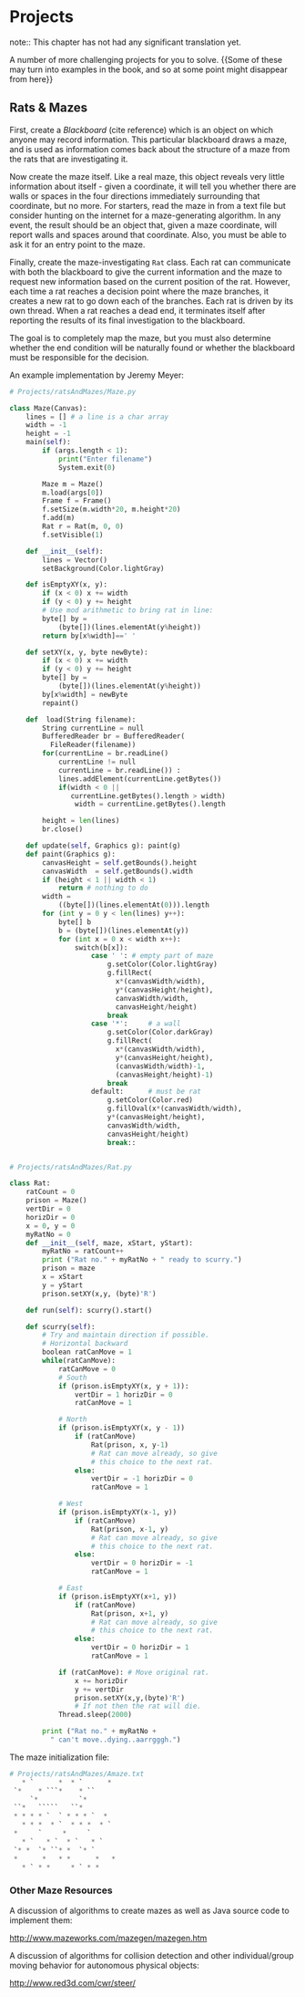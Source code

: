 Projects
========

note:: This chapter has not had any significant translation yet.

A number of more challenging projects for you to solve. {{Some of
these may turn into examples in the book, and so at some point might
disappear from here}}

Rats & Mazes
------------

First, create a *Blackboard* (cite reference) which is an object on
which anyone may record information. This particular blackboard draws a
maze, and is used as information comes back about the structure of a
maze from the rats that are investigating it.

Now create the maze itself. Like a real maze, this object reveals very
little information about itself - given a coordinate, it will tell you
whether there are walls or spaces in the four directions immediately
surrounding that coordinate, but no more. For starters, read the maze in
from a text file but consider hunting on the internet for a
maze-generating algorithm. In any event, the result should be an object
that, given a maze coordinate, will report walls and spaces around that
coordinate. Also, you must be able to ask it for an entry point to the
maze.

Finally, create the maze-investigating `Rat` class. Each rat can
communicate with both the blackboard to give the current information and
the maze to request new information based on the current position of the
rat. However, each time a rat reaches a decision point where the maze
branches, it creates a new rat to go down each of the branches. Each rat
is driven by its own thread. When a rat reaches a dead end, it
terminates itself after reporting the results of its final investigation
to the blackboard.

The goal is to completely map the maze, but you must also determine
whether the end condition will be naturally found or whether the
blackboard must be responsible for the decision.

An example implementation by Jeremy Meyer:

```python
# Projects/ratsAndMazes/Maze.py

class Maze(Canvas):
    lines = [] # a line is a char array
    width = -1
    height = -1
    main(self):
        if (args.length < 1):
            print("Enter filename")
            System.exit(0)

        Maze m = Maze()
        m.load(args[0])
        Frame f = Frame()
        f.setSize(m.width*20, m.height*20)
        f.add(m)
        Rat r = Rat(m, 0, 0)
        f.setVisible(1)

    def __init__(self):
        lines = Vector()
        setBackground(Color.lightGray)

    def isEmptyXY(x, y):
        if (x < 0) x += width
        if (y < 0) y += height
        # Use mod arithmetic to bring rat in line:
        byte[] by =
            (byte[])(lines.elementAt(y%height))
        return by[x%width]==' '

    def setXY(x, y, byte newByte):
        if (x < 0) x += width
        if (y < 0) y += height
        byte[] by =
            (byte[])(lines.elementAt(y%height))
        by[x%width] = newByte
        repaint()

    def  load(String filename):
        String currentLine = null
        BufferedReader br = BufferedReader(
          FileReader(filename))
        for(currentLine = br.readLine()
            currentLine != null
            currentLine = br.readLine()) :
            lines.addElement(currentLine.getBytes())
            if(width < 0 ||
               currentLine.getBytes().length > width)
                width = currentLine.getBytes().length

        height = len(lines)
        br.close()

    def update(self, Graphics g): paint(g)
    def paint(Graphics g):
        canvasHeight = self.getBounds().height
        canvasWidth  = self.getBounds().width
        if (height < 1 || width < 1)
            return # nothing to do
        width =
            ((byte[])(lines.elementAt(0))).length
        for (int y = 0 y < len(lines) y++):
            byte[] b
            b = (byte[])(lines.elementAt(y))
            for (int x = 0 x < width x++):
                switch(b[x]):
                    case ' ': # empty part of maze
                        g.setColor(Color.lightGray)
                        g.fillRect(
                          x*(canvasWidth/width),
                          y*(canvasHeight/height),
                          canvasWidth/width,
                          canvasHeight/height)
                        break
                    case '*':     # a wall
                        g.setColor(Color.darkGray)
                        g.fillRect(
                          x*(canvasWidth/width),
                          y*(canvasHeight/height),
                          (canvasWidth/width)-1,
                          (canvasHeight/height)-1)
                        break
                    default:      # must be rat
                        g.setColor(Color.red)
                        g.fillOval(x*(canvasWidth/width),
                        y*(canvasHeight/height),
                        canvasWidth/width,
                        canvasHeight/height)
                        break::


# Projects/ratsAndMazes/Rat.py

class Rat:
    ratCount = 0
    prison = Maze()
    vertDir = 0
    horizDir = 0
    x = 0, y = 0
    myRatNo = 0
    def __init__(self, maze, xStart, yStart):
        myRatNo = ratCount++
        print ("Rat no." + myRatNo + " ready to scurry.")
        prison = maze
        x = xStart
        y = yStart
        prison.setXY(x,y, (byte)'R')

    def run(self): scurry().start()

    def scurry(self):
        # Try and maintain direction if possible.
        # Horizontal backward
        boolean ratCanMove = 1
        while(ratCanMove):
            ratCanMove = 0
            # South
            if (prison.isEmptyXY(x, y + 1)):
                vertDir = 1 horizDir = 0
                ratCanMove = 1

            # North
            if (prison.isEmptyXY(x, y - 1))
                if (ratCanMove)
                    Rat(prison, x, y-1)
                    # Rat can move already, so give
                    # this choice to the next rat.
                else:
                    vertDir = -1 horizDir = 0
                    ratCanMove = 1

            # West
            if (prison.isEmptyXY(x-1, y))
                if (ratCanMove)
                    Rat(prison, x-1, y)
                    # Rat can move already, so give
                    # this choice to the next rat.
                else:
                    vertDir = 0 horizDir = -1
                    ratCanMove = 1

            # East
            if (prison.isEmptyXY(x+1, y))
                if (ratCanMove)
                    Rat(prison, x+1, y)
                    # Rat can move already, so give
                    # this choice to the next rat.
                else:
                    vertDir = 0 horizDir = 1
                    ratCanMove = 1

            if (ratCanMove): # Move original rat.
                x += horizDir
                y += vertDir
                prison.setXY(x,y,(byte)'R')
                # If not then the rat will die.
            Thread.sleep(2000)

        print ("Rat no." + myRatNo +
          " can't move..dying..aarrgggh.")
```

The maze initialization file:

```python
# Projects/ratsAndMazes/Amaze.txt
   * `      *  * `      *
 `*    * ```*    * ``
     `*          `*
 ``*   `````   ``*
 * * * * `  ` * * * `  *
   * * *  * `  * * *  * `
 *     `     *     `
   * `   * `  * `   * `
 `* *  `* ``* *  `* `
 *      *   * *      *   *
   * ` * *     * ` * *
```

### Other Maze Resources

A discussion of algorithms to create mazes as well as Java source code
to implement them:

<http://www.mazeworks.com/mazegen/mazegen.htm>

A discussion of algorithms for collision detection and other
individual/group moving behavior for autonomous physical objects:

<http://www.red3d.com/cwr/steer/>